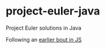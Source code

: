 # project-euler-java

Project Euler solutions in Java

Following an [earlier bout in JS](https://github.com/jlam55555/ProjectEuler)
